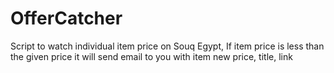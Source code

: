 # OfferCatcher

Script to watch individual item price on Souq Egypt,
If item price is less than the given price it will send email to you with item new price, title, link
